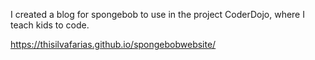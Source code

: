 I created a blog for spongebob to use in the project CoderDojo, where I teach kids to code.

https://thisilvafarias.github.io/spongebobwebsite/
